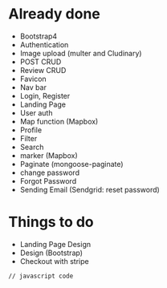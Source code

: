 # Already done
- Bootstrap4
- Authentication
- Image upload (multer and Cludinary)
- POST CRUD
- Review CRUD
- Favicon 
- Nav bar
- Login, Register
- Landing Page
- User auth
- Map function (Mapbox)
- Profile
- Filter
- Search
- marker (Mapbox)
- Paginate (mongoose-paginate)
- change password
- Forgot Password
- Sending Email (Sendgrid: reset password)

# Things to do
- Landing Page Design
- Design (Bootstrap)
- Checkout with stripe


```JS
// javascript code 
```

